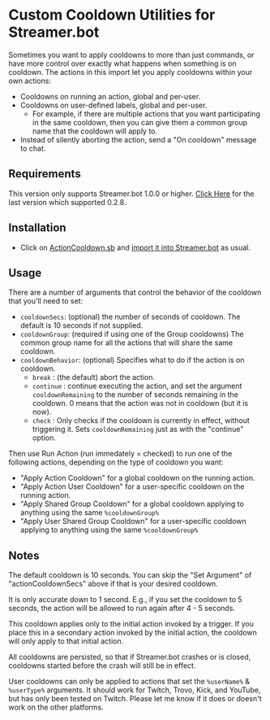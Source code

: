# Custom Cooldown Utilities for Streamer.bot

Sometimes you want to apply cooldowns to more than just commands, or have more control over exactly what happens when something is on cooldown.  The actions in this import let you apply cooldowns within your own actions:
* Cooldowns on running an action, global and per-user.
* Cooldowns on user-defined labels, global and per-user.
  * For example, if there are multiple actions that you want participating in the same cooldown, then you can give them a common group name that the cooldown will apply to.
* Instead of silently aborting the action, send a "On cooldown" message to chat. 

## Requirements

This version only supports Streamer.bot 1.0.0 or higher. [Click Here](https://github.com/WhazzItToYa/Streamerbot-CooldownUtilities/tree/35ca6e6cfd98a2cac7a0f2dc343df78c93c27570) for the last version which supported 0.2.8.

## Installation

* Click on [ActionCooldown.sb](https://raw.githubusercontent.com/WhazzItToYa/Streamerbot-CooldownUtilities/refs/heads/main/ActionCooldown.sb) and [import it into Streamer.bot](https://docs.streamer.bot/guide/import-export#import) as usual.

## Usage

There are a number of arguments that control the behavior of the cooldown that you'll need to set:
* `cooldownSecs`: (optional) the number of seconds of cooldown.  The default is 10 seconds if not supplied.
* `cooldownGroup`: (required if using one of the Group cooldowns)  The common group name for all the actions that will share the same cooldown.
* `cooldownBehavior`: (optional) Specifies what to do if the action is on cooldown.
  * `break` : (the default) abort the action.
  * `continue` : continue executing the action, and set the argument `cooldownRemaining` to the number of seconds remaining in the cooldown. 0 means that the action was not in cooldown (but it is now).
  * `check` : Only checks if the cooldown is currently in effect, without triggering it. Sets `cooldownRemaining` just as with the "continue" option.

Then use Run Action (run immedately = checked) to run one of the following actions, depending on the type of cooldown you want:
* "Apply Action Cooldown" for a global cooldown on the running action.
* "Apply Action User Cooldown" for a user-specific cooldown on the running action.
* "Apply Shared Group Cooldown" for a global cooldown applying to anything using the same `%cooldownGroup%`
* "Apply User Shared Group Cooldown" for a user-specific cooldown applying to anything using the same `%cooldownGroup%`

## Notes
The default cooldown is 10 seconds.  You can skip the "Set Argument" of "actionCooldownSecs" above if that is your desired cooldown.

It is only accurate down to 1 second.  E.g., if you set the cooldown to 5 seconds, the action will be allowed to run again after 4 - 5 seconds.

This cooldown applies only to the initial action invoked by a trigger.  If you place this in a secondary action invoked by the initial action, the cooldown will only apply to that initial action.

All cooldowns are persisted, so that if Streamer.bot crashes or is closed, cooldowns started before the crash will still be in effect.

User cooldowns can only be applied to actions that set the `%userName%` & `%userType%` arguments.  It should work for Twitch, Trovo, Kick, and YouTube, but has only been tested on Twitch.  Please let me know if it does or doesn't work on the other platforms.

